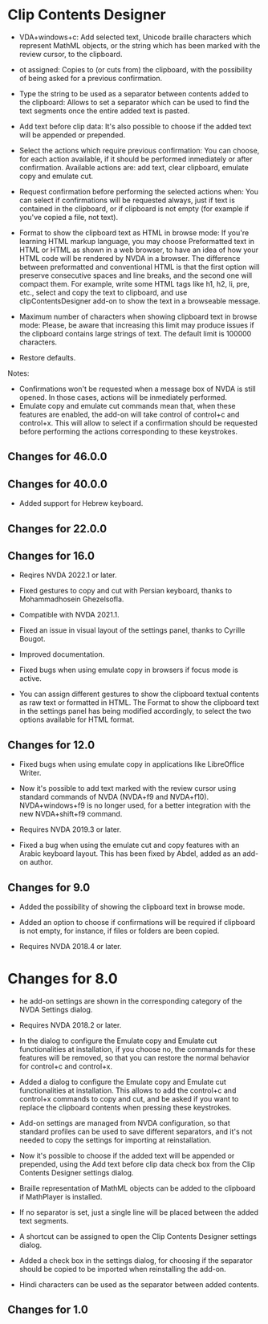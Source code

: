 # Clip Contents Designer #



* VDA+windows+c: Add selected text, Unicode braille characters which represent MathML objects, or the string which has been marked with the review cursor, to the clipboard.
* ot assigned: Copies to (or cuts from) the clipboard, with the possibility of being asked for a previous confirmation.


* Type the string to be used as a separator between contents added to the clipboard: Allows to set a separator which can be used to find the text segments once the entire added text is pasted.
* Add text before clip data: It's also possible to choose if the added text will be appended or prepended.
* Select the actions which require previous confirmation: You can choose, for each action available, if it should be performed inmediately or after confirmation. Available actions are: add text, clear clipboard, emulate copy and emulate cut.
* Request confirmation before performing the selected actions when: You can select if confirmations will be requested always, just if text is contained in the clipboard, or if clipboard is not empty (for example if you've copied a file, not text).
* Format to show the clipboard text as HTML in browse mode: If you're learning HTML markup language, you may choose Preformatted text in HTML or HTML as shown in a web browser, to have an idea of how your HTML code will be rendered by NVDA in a browser. The difference between preformatted and conventional HTML is that the first option will preserve consecutive spaces and line breaks, and the second one will compact them.  For example, write some HTML tags like h1, h2, li, pre, etc., select and copy the text to clipboard, and use clipContentsDesigner add-on to show the text in a browseable message.
* Maximum number of characters when showing clipboard text in browse mode: Please, be aware that increasing this limit may produce issues if the clipboard contains large strings of text. The default limit is 100000 characters.
* Restore defaults.

Notes:

*	Confirmations won't be requested when a message box of NVDA is still opened. In those cases, actions will be inmediately performed.
* Emulate copy and emulate cut commands mean that, when these features are enabled, the add-on will take control of control+c and control+x. This will allow to select if a confirmation should be requested before performing the actions corresponding to these keystrokes.

## Changes for 46.0.0

## Changes for 40.0.0
* Added support for Hebrew keyboard.





## Changes for 22.0.0



## Changes for 16.0

* Reqires NVDA 2022.1 or later.

* Fixed gestures to copy and cut with Persian keyboard, thanks to Mohammadhosein Ghezelsofla.

* Compatible with NVDA 2021.1.

* Fixed an issue in visual layout of the settings panel, thanks to Cyrille Bougot.
* Improved documentation.
* Fixed bugs when using emulate copy in browsers if focus mode is active.
* You can assign different gestures to show the clipboard textual contents as raw text or formatted in HTML. The Format to show the clipboard text in the settings panel has being modified accordingly, to select the two options available for HTML format.







## Changes for 12.0

* Fixed bugs when using emulate copy in applications like LibreOffice Writer.


* Now it's possible to add text marked with the review cursor using standard commands of NVDA (NVDA+f9 and NVDA+f10). NVDA+windows+f9 is no longer used, for a better integration with the new NVDA+shift+f9 command.
* Requires NVDA 2019.3 or later.




* Fixed a bug when using the emulate cut and copy features with an Arabic keyboard layout. This has been fixed by Abdel, added as an add-on author.




## Changes for 9.0

* Added the possibility of showing the clipboard text in browse mode.

* Added an option to choose if confirmations will be required if clipboard is not empty, for instance, if files or folders are been copied.
* Requires NVDA 2018.4 or later.
# Changes for 8.0 ##

* he add-on settings are shown in the corresponding category of the NVDA Settings dialog.
* Requires NVDA 2018.2 or later.

* In the dialog to configure the Emulate copy and Emulate cut functionalities at installation, if you choose no, the commands for these features will be removed, so that you can restore the normal behavior for control+c and control+x.

* Added a dialog to configure the Emulate copy and Emulate cut functionalities at installation. This allows to add the control+c and control+x commands to copy and cut, and be asked if you want to replace the clipboard contents when pressing these keystrokes.



*	Add-on settings are managed from NVDA configuration, so that standard profiles can be used to save different separators, and it's not needed to copy the settings for importing at reinstallation.
*	Now it's possible to choose if the added text will be appended or prepended, using the Add text before clip data check box from the Clip Contents Designer settings dialog.

*	Braille representation of MathML objects can be added to the clipboard if MathPlayer is installed.
*	If no separator is set, just a single line will be placed between the added text segments.
*	A shortcut can be assigned to open the Clip Contents Designer settings dialog.
*	Added a check box in the settings dialog, for choosing if the separator should be copied to be imported when reinstalling the add-on.

*	Hindi characters can be used as the separator between added contents.

## Changes for 1.0 ##
